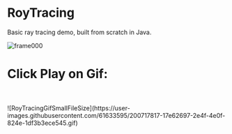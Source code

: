 # RoyTracing

Basic ray tracing demo, built from scratch in Java.


![frame000](https://user-images.githubusercontent.com/61633595/164952618-a3b6ed4b-156b-4a1f-afa9-339596cf8b9d.png)
# Click Play on Gif:
<br/>
<br/>
![RoyTracingGifSmallFileSize](https://user-images.githubusercontent.com/61633595/200717817-17e62697-2e4f-4e0f-824e-1df3b3ece545.gif)
